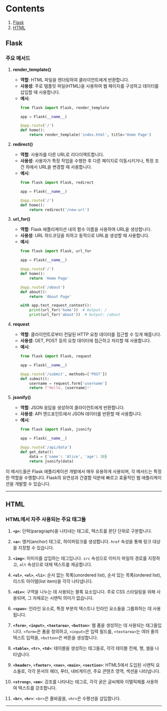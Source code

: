 # Contents
 1. [Flask](#Flask)
 2. [HTML](#HTML)

## Flask

### 주요 메서드
1. **render_template()**
    - **역할**: HTML 파일을 렌더링하여 클라이언트에게 반환합니다.
    - **사용성**: 주로 템플릿 파일(HTML)을 사용하여 웹 페이지를 구성하고 데이터를 삽입할 때 사용합니다.
    - **예시**:
      ```python
      from flask import Flask, render_template

      app = Flask(__name__)

      @app.route('/')
      def home():
          return render_template('index.html', title='Home Page')
      ```

2. **redirect()**
    - **역할**: 사용자를 다른 URL로 리다이렉트합니다.
    - **사용성**: 사용자가 특정 작업을 수행한 후 다른 페이지로 이동시키거나, 특정 조건 하에서 URL을 변경할 때 사용합니다.
    - **예시**:
      ```python
      from flask import Flask, redirect

      app = Flask(__name__)

      @app.route('/')
      def home():
          return redirect('/new-url')
      ```

3. **url_for()**
    - **역할**: Flask 애플리케이션 내의 함수 이름을 사용하여 URL을 생성합니다.
    - **사용성**: URL 하드코딩을 피하고 동적으로 URL을 생성할 때 사용합니다.
    - **예시**:
      ```python
      from flask import Flask, url_for

      app = Flask(__name__)

      @app.route('/')
      def home():
          return 'Home Page'

      @app.route('/about')
      def about():
          return 'About Page'

      with app.test_request_context():
          print(url_for('home'))  # Output: /
          print(url_for('about'))  # Output: /about
      ```

4. **request**
    - **역할**: 클라이언트로부터 전달된 HTTP 요청 데이터를 접근할 수 있게 해줍니다.
    - **사용성**: GET, POST 등의 요청 데이터에 접근하고 처리할 때 사용합니다.
    - **예시**:
      ```python
      from flask import Flask, request

      app = Flask(__name__)

      @app.route('/submit', methods=['POST'])
      def submit():
          username = request.form['username']
          return f'Hello, {username}!'
      ```

5. **jsonify()**
    - **역할**: JSON 응답을 생성하여 클라이언트에게 반환합니다.
    - **사용성**: API 엔드포인트에서 JSON 데이터를 반환할 때 사용합니다.
    - **예시**:
      ```python
      from flask import Flask, jsonify

      app = Flask(__name__)

      @app.route('/api/data')
      def get_data():
          data = {'name': 'Alice', 'age': 30}
          return jsonify(data)
      ```

이 메서드들은 Flask 애플리케이션 개발에서 매우 유용하게 사용되며, 각 메서드는 특정한 역할을 수행합니다. Flask의 유연성과 간결함 덕분에 빠르고 효율적인 웹 애플리케이션을 개발할 수 있습니다.

---------------------------------------------------

## HTML

### HTML에서 자주 사용되는 주요 태그들


1. **`<p>`**: 단락(paragraph)을 나타내는 태그로, 텍스트를 문단 단위로 구분합니다.

2. **`<a>`**: 앵커(anchor) 태그로, 하이퍼링크를 생성합니다. `href` 속성을 통해 링크 대상을 지정할 수 있습니다.

3. **`<img>`**: 이미지를 삽입하는 태그입니다. `src` 속성으로 이미지 파일의 경로를 지정하고, `alt` 속성으로 대체 텍스트를 제공합니다.

4. **`<ul>`**, **`<ol>`**, **`<li>`**: 순서 없는 목록(unordered list), 순서 있는 목록(ordered list), 리스트 아이템(list item)을 각각 나타냅니다.

5. **`<div>`**: 구역을 나누는 데 사용되는 블록 요소입니다. 주로 CSS 스타일링을 위해 사용되며, 그 자체로는 시맨틱 의미가 없습니다.

6. **`<span>`**: 인라인 요소로, 특정 부분의 텍스트나 인라인 요소들을 그룹화하는 데 사용됩니다.

7. **`<form>`**, **`<input>`**, **`<textarea>`**, **`<button>`**: 웹 폼을 생성하는 데 사용되는 태그들입니다. `<form>`은 폼을 정의하고, `<input>`은 입력 필드를, `<textarea>`는 여러 줄의 텍스트 입력을, `<button>`은 버튼을 생성합니다.

8. **`<table>`**, **`<tr>`**, **`<td>`**: 테이블을 생성하는 태그들로, 각각 테이블 전체, 행, 셀을 나타냅니다.

9. **`<header>`**, **`<footer>`**, **`<nav>`**, **`<main>`**, **`<section>`**: HTML5에서 도입된 시맨틱 요소들로, 각각 문서의 헤더, 푸터, 내비게이션, 주요 콘텐츠 영역, 섹션을 나타냅니다.

10. **`<strong>`**, **`<em>`**: 강조를 나타내는 태그로, 각각 굵은 글씨체와 이탤릭체를 사용하여 텍스트를 강조합니다.

11. **`<br>`**, **`<hr>`**: `<br>`은 줄바꿈을, `<hr>`은 수평선을 삽입합니다.

---------------------------------------------------
